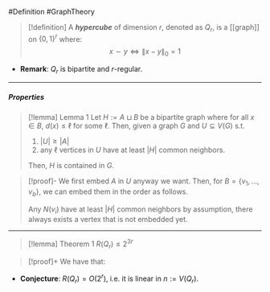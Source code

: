 #Definition #GraphTheory 

> [!definition]
> A ***hypercube*** of dimension $r$, denoted as $Q_{r}$, is a [[graph]] on $\{ 0,1 \}^r$ where: $$x \sim y \iff \left\| x-y \right\| _{0}=1$$
- **Remark**: $Q_{r}$ is bipartite and $r$-regular.
---
##### Properties
> [!lemma] Lemma 1
>  Let $H:=A\sqcup B$ be a bipartite graph where for all $x\in B$, $d(x)\leq \ell$ for some $\ell$. Then, given a graph $G$ and $U\subseteq V(G)$ s.t. 
>  1. $\left| U \right|\geq \left| A \right|$
>  2. any $\ell$ vertices in $U$ have at least $\left|H\right|$ common neighbors.
>  
>  Then, $H$ is contained in $G$.

> [!proof]-
> We first embed $A$ in $U$ anyway we want. Then, for $B=\{ v_{1},\dots,v_{b} \}$,  we can embed them in the order as follows. 
> 
> Any $N(v_{i})$ have at least $\left| H \right|$ common neighbors by assumption, there always exists a vertex that is not embedded yet.

---
> [!lemma] Theorem 1
> $R(Q_{r})\leq 2^{3r}$

> [!proof]+
> We have that:
> 

- **Conjecture**: $R(Q_{r})=O(2^r)$, i.e. it is linear in $n:=V(Q_{r})$. 